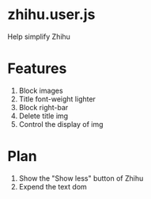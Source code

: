# zhihu.user.js
Help simplify Zhihu 

# Features
1. Block images
2. Title font-weight lighter
3. Block right-bar
4. Delete title img
5. Control the display of img

# Plan
1. Show the "Show less" button of Zhihu
2. Expend the text dom
